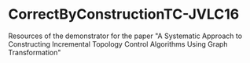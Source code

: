 # CorrectByConstructionTC-JVLC16
Resources of the demonstrator for the paper "A Systematic Approach to Constructing Incremental Topology Control Algorithms Using Graph Transformation"
